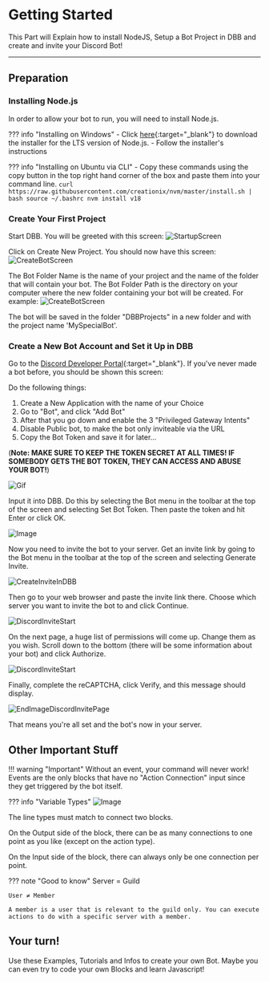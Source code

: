 # Getting Started
This Part will Explain how to install NodeJS, Setup a Bot Project in DBB and create and invite your Discord Bot!  
***
## Preparation

### Installing Node.js

In order to allow your bot to run, you will need to install Node.js.

??? info "Installing on Windows"
    - Click [here](https://nodejs.org/dist/v18.18.2/node-v18.18.2-x64.msi){:target="_blank"} to download the installer for the LTS version of Node.js.
    - Follow the installer's instructions

??? info "Installing on Ubuntu via CLI"
    - Copy these commands using the copy button in the top right hand corner of the box and paste them into your command line.
    ```
    curl https://raw.githubusercontent.com/creationix/nvm/master/install.sh | bash
    source ~/.bashrc
    nvm install v18
    ```

### Create Your First Project

Start DBB. You will be greeted with this screen:
![StartupScreen](https://i.imgur.com/5tpQr9i.png)

Click on Create New Project. You should now have this screen:
![CreateBotScreen](https://i.imgur.com/T8gcDbn.png)

The Bot Folder Name is the name of your project and the name of the folder that will contain your bot. The Bot Folder Path is the directory on your computer where the new folder containing your bot will be created. For example:
![CreateBotScreen](https://i.imgur.com/2h7reFa.png)

The bot will be saved in the folder "DBBProjects" in a new folder and with the project name 'MySpecialBot'.

### Create a New Bot Account and Set it Up in DBB

Go to the [Discord Developer Portal](https://discord.com/developers/applications){:target="_blank"}. If you've never made a bot before, you should be shown this screen:

Do the following things:
1. Create a New Application with the name of your Choice
2. Go to "Bot", and click "Add Bot"
3. After that you go down and enable the 3 "Privileged Gateway Intents"
4. Disable Public bot, to make the bot only inviteable via the URL
5. Copy the Bot Token and save it for later...

(**Note: MAKE SURE TO KEEP THE TOKEN SECRET AT ALL TIMES! IF SOMEBODY GETS THE BOT TOKEN, THEY CAN ACCESS AND ABUSE YOUR BOT!**)

![Gif](https://i.imgur.com/8xMWmLL.gif)

Input it into DBB. Do this by selecting the Bot menu in the toolbar at the top of the screen and selecting Set Bot Token. Then paste the token and hit Enter or click OK.

![Image](https://i.imgur.com/bANjuKK.png)

Now you need to invite the bot to your server. Get an invite link by going to the Bot menu in the toolbar at the top of the screen and selecting Generate Invite.

![CreateInviteInDBB](https://i.imgur.com/UUxaWD8.gif)

Then go to your web browser and paste the invite link there. Choose which server you want to invite the bot to and click Continue.

![DiscordInviteStart](https://i.imgur.com/hUFHGMO.png) 

On the next page, a huge list of permissions will come up. Change them as you wish. Scroll down to the bottom (there will be some information about your bot) and click Authorize.

![DiscordInviteStart](https://i.imgur.com/g6W4Qvh.png)

Finally, complete the reCAPTCHA, click Verify, and this message should display.

![EndImageDiscordInvitePage](https://i.imgur.com/wubHQWG.png)

That means you're all set and the bot's now in your server.

## Other Important Stuff

!!! warning "Important"
    Without an event, your command will never work! Events are the only blocks that have no "Action Connection" input since they get triggered by the bot itself.

??? info "Variable Types"
    ![Image](https://i.imgur.com/1n2IEHy.jpeg)

The line types must match to connect two blocks.

On the Output side of the block, there can be as many connections to one point as you like (except on the action type).

On the Input side of the block, there can always only be one connection per point.

??? note "Good to know"
    Server = Guild

    User ≠ Member

    A member is a user that is relevant to the guild only. You can execute actions to do with a specific server with a member.

## Your turn!
Use these Examples, Tutorials and Infos to create your own Bot. Maybe you can even try to code your own Blocks and learn Javascript!

